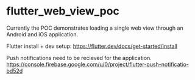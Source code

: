 # flutter_web_view_poc

Currently the POC demonstrates loading a single web view through an Android and iOS application. 

Flutter install + dev setup: https://flutter.dev/docs/get-started/install

Push notifications need to be recieved for the application.
https://console.firebase.google.com/u/0/project/flutter-push-notificatio-bd52d
